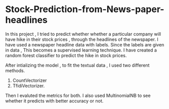 # Stock-Prediction-from-News-paper-headlines

In this project , I tried to predict whether whether a particular company will have hike in their stock prices , through the headlines of the newspaper. I have used a newspaper headline data with labels. Since the labels are given in data , This becomes a supervised learning technique. I have created a random forest classifier to predict the hike in stock prices.

After intializing the model , to fit the textual data , I used two different methods.

1. CountVectorizer  
2. TfidiVectorizer.

Then I evaluted the metrics for both. I also used MultinomialNB to see whether it predicts with better accuracy or not.
